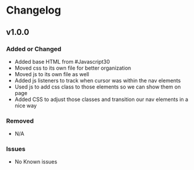 # Changelog

## v1.0.0

### Added or Changed
- Added base HTML from #Javascript30
- Moved css to its own file for better organization
- Moved js to its own file as well
- Added js listeners to track when cursor was within the nav elements
- Used js to add css class to those elements so we can show them on page
- Added CSS to adjust those classes and transition our nav elements in a nice way

### Removed

- N/A

### Issues

- No Known issues